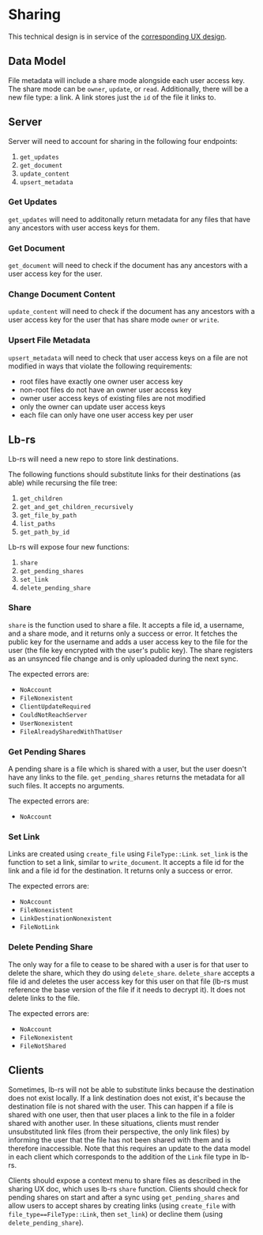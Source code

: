 # Sharing

This technical design is in service of the [corresponding UX
design](sharing.md).

## Data Model

File metadata will include a share mode alongside each user access key. The
share mode can be `owner`, `update`, or `read`. Additionally, there will be a
new file type: a link. A link stores just the `id` of the file it links to.

## Server

Server will need to account for sharing in the following four endpoints:

1. `get_updates`
2. `get_document`
3. `update_content`
4. `upsert_metadata`

### Get Updates

`get_updates` will need to additonally return metadata for any files that have
any ancestors with user access keys for them.

### Get Document

`get_document` will need to check if the document has any ancestors with a user
access key for the user.

### Change Document Content

`update_content` will need to check if the document has any ancestors with a
user access key for the user that has share mode `owner` or `write`.

### Upsert File Metadata

`upsert_metadata` will need to check that user access keys on a file are not
modified in ways that violate the following requirements:

-   root files have exactly one owner user access key
-   non-root files do not have an owner user access key
-   owner user access keys of existing files are not modified
-   only the owner can update user access keys
-   each file can only have one user access key per user

## Lb-rs

Lb-rs will need a new repo to store link destinations.

The following functions should substitute links for their destinations (as able)
while recursing the file tree:

1. `get_children`
2. `get_and_get_children_recursively`
3. `get_file_by_path`
4. `list_paths`
5. `get_path_by_id`

Lb-rs will expose four new functions:

1. `share`
2. `get_pending_shares`
3. `set_link`
4. `delete_pending_share`

### Share

`share` is the function used to share a file. It accepts a file id, a username,
and a share mode, and it returns only a success or error. It fetches the public
key for the username and adds a user access key to the file for the user (the
file key encrypted with the user's public key). The share registers as an
unsynced file change and is only uploaded during the next sync.

The expected errors are:

-   `NoAccount`
-   `FileNonexistent`
-   `ClientUpdateRequired`
-   `CouldNotReachServer`
-   `UserNonexistent`
-   `FileAlreadySharedWithThatUser`

### Get Pending Shares

A pending share is a file which is shared with a user, but the user doesn't have
any links to the file. `get_pending_shares` returns the metadata for all such
files. It accepts no arguments.

The expected errors are:

-   `NoAccount`

### Set Link

Links are created using `create_file` using `FileType::Link`. `set_link` is the
function to set a link, similar to `write_document`. It accepts a file id for
the link and a file id for the destination. It returns only a success or error.

The expected errors are:

-   `NoAccount`
-   `FileNonexistent`
-   `LinkDestinationNonexistent`
-   `FileNotLink`

### Delete Pending Share

The only way for a file to cease to be shared with a user is for that user to
delete the share, which they do using `delete_share`. `delete_share` accepts a
file id and deletes the user access key for this user on that file (lb-rs must
reference the base version of the file if it needs to decrypt it). It does not
delete links to the file.

The expected errors are:

-   `NoAccount`
-   `FileNonexistent`
-   `FileNotShared`

## Clients

Sometimes, lb-rs will not be able to substitute links because the destination
does not exist locally. If a link destination does not exist, it's because the
destination file is not shared with the user. This can happen if a file is
shared with one user, then that user places a link to the file in a folder
shared with another user. In these situations, clients must render unsubstituted
link files (from their perspective, the only link files) by informing the user
that the file has not been shared with them and is therefore inaccessible. Note
that this requires an update to the data model in each client which corresponds
to the addition of the `Link` file type in lb-rs.

Clients should expose a context menu to share files as described in the sharing
UX doc, which uses lb-rs `share` function. Clients should check for pending
shares on start and after a sync using `get_pending_shares` and allow users to
accept shares by creating links (using `create_file` with
`file_type==FileType::Link`, then `set_link`) or decline them (using
`delete_pending_share`).
